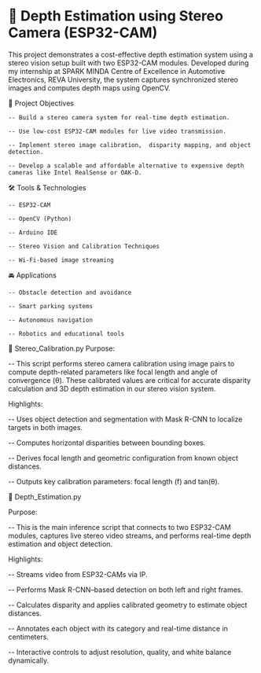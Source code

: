 
# 📌 Depth Estimation using Stereo Camera (ESP32-CAM)
This project demonstrates a cost-effective depth estimation system using a stereo vision setup built with two ESP32-CAM modules. Developed during my internship at SPARK MINDA Centre of Excellence in Automotive Electronics, REVA University, the system captures synchronized stereo images and computes depth maps using OpenCV.

🎯 Project Objectives

    -- Build a stereo camera system for real-time depth estimation.

    -- Use low-cost ESP32-CAM modules for live video transmission.

    -- Implement stereo image calibration,  disparity mapping, and object detection.

    -- Develop a scalable and affordable alternative to expensive depth cameras like Intel RealSense or OAK-D.

🛠️ Tools & Technologies

    -- ESP32-CAM

    -- OpenCV (Python)

    -- Arduino IDE

    -- Stereo Vision and Calibration Techniques

    -- Wi-Fi-based image streaming

🚘 Applications

    -- Obstacle detection and avoidance

    -- Smart parking systems

    -- Autonomous navigation

    -- Robotics and educational tools




📘 Stereo_Calibration.py
Purpose:

  -- This script performs stereo camera calibration using image pairs to compute depth-related parameters like focal length and angle of convergence (θ). These calibrated values are critical for accurate disparity calculation and 3D depth estimation in our stereo vision system.

Highlights:

  -- Uses object detection and segmentation with Mask R-CNN to localize targets in both images.

  -- Computes horizontal disparities between bounding boxes.

  -- Derives focal length and geometric configuration from known object distances.

  -- Outputs key calibration parameters: focal length (f) and tan(θ).

📘 Depth_Estimation.py

Purpose:

   -- This is the main inference script that connects to two ESP32-CAM modules, captures live stereo video streams, and performs real-time depth estimation and object detection.

Highlights:

   -- Streams video from ESP32-CAMs via IP.

   -- Performs Mask R-CNN–based detection on both left and right frames.

   -- Calculates disparity and applies calibrated geometry to estimate object distances.

   -- Annotates each object with its category and real-time distance in centimeters.

   -- Interactive controls to adjust resolution, quality, and white balance dynamically.

